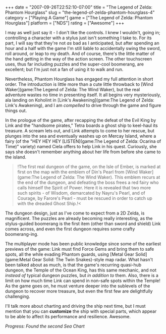 +++
date = "2007-09-26T22:52:10-07:00"
title = "The Legend of Zelda: Phantom Hourglass"
slug = "the-legend-of-zelda-phantom-hourglass-4"
category = ["Playing A Game"]
game = ["The Legend of Zelda: Phantom Hourglass"]
platform = ["NDS"]
rating = ["Awesome"]
+++

I may as well just say it - I don't like the controls.  I knew I wouldn't, going in; controlling a character with a stylus just isn't something I take to.  For its part, I will say that they're not <i>as</i> bad as I anticipated, but after spending an hour and a half with the game I'm still liable to accidentally swing the sword, roll around, or leap to my death.  And of course, there's the little matter of the hand getting in the way of the action screen.  The other touchscreen uses, thus far including puzzles and the super-cool boomerang, are excellent; but I'm just not a fan of using it to walk and run.

Nevertheless, Phantom Hourglass has engaged my full attention in short order.  The introduction is little more than a cute little throwback to [Wind Waker](game:The Legend of Zelda: The Wind Waker), but the real adventure wastes no time in presenting itself.  It all begins very mysteriously, ala landing on Koholint in [Link's Awakening](game:The Legend of Zelda: Link's Awakening), and I am <i>compelled</i> to drive through the game and figure things out.

In the prologue of the game, after recapping the defeat of the Evil King by Link and the "handsome pirates," Tetra boards a ghost ship to keel-haul its treasure.  A scream lets out, and Link attempts to come to her rescue, but plunges into the sea and eventually washes up on Mercay Island, where a fairy (of the "HEY HEY HEY [LISTEN](game:The Legend of Zelda: Ocarina of Time)" variety) named Ciela offers to help Link in his quest.  Curiously, she says she doesn't remember anything about her life from before she came to the island.

>!The first real dungeon of the game, on the Isle of Ember, is marked at first on the map with the emblem of Din's Pearl from [Wind Waker](game:The Legend of Zelda: The Wind Waker).  This emblem recurs at the end of the dungeon, and defeating the boss frees a red fairy who calls himself the Spirit of Power.  Here it is revealed that two more such spirits - of Wisdom, demarcated by Nayru's Pearl, and of Courage, by Farore's Pearl - must be rescued in order to catch up with the dreaded Ghost Ship.!<

The dungeon design, just as I've come to expect from a 2D Zelda, is magnificent.  The puzzles are already becoming really interesting, as the stylus-guided boomerang is the first item (other than sword and shield) Link comes across, and even the first dungeon requires some crafty boomerang-ing.

The multiplayer mode has been public knowledge since some of the earliest previews of the game: Link must find Force Gems and bring them to safe spots, all the while evading Phantom guards, using [Metal Gear Solid](game:Metal Gear Solid: The Twin Snakes)-style map radar.  What hasn't been talked about as much, is that the game's recurring quasi-hub dungeon, the Temple of the Ocean King, has this same mechanic, and not <i>instead of</i> typical dungeon puzzles, but <i>in addition to</i> them.  Also, there is a limit on how much time Link can spend in non-safe spots within the Temple!  As the game goes on, he must venture deeper into the sublevels of the dungeon to recover more treasure, but even the first few are delightfully challenging.

I'll talk more about charting and driving the ship next time, but I must mention that you can <b>customize</b> the ship with special parts, which appear to be able to affect its performance and resilience.  Awesome.

<i>Progress: Found the second Sea Chart</i>